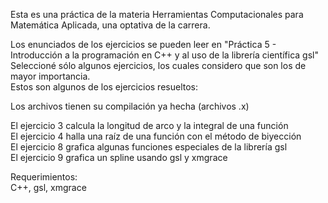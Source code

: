Esta es una práctica de la materia Herramientas Computacionales para Matemática Aplicada, una optativa de la carrera.

Los enunciados de los ejercicios se pueden leer en "Práctica 5 - Introducción a la programación en C++ y al uso de la librería científica gsl"<br>
Seleccioné sólo algunos ejercicios, los cuales considero que son los de mayor importancia.<br>
Estos son algunos de los ejercicios resueltos:

Los archivos tienen su compilación ya hecha (archivos .x)

El ejercicio 3 calcula la longitud de arco y la integral de una función<br>
El ejercicio 4 halla una raíz de una función con el método de biyección<br>
El ejercicio 8 grafica algunas funciones especiales de la librería gsl<br>
El ejercicio 9 grafica un spline usando gsl y xmgrace<br>

Requerimientos:<br>
C++, gsl, xmgrace